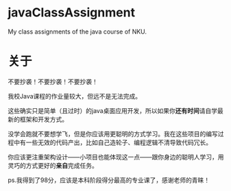 # javaClassAssignment
My class assignments of the java course of NKU.

# 关于

不要抄袭！不要抄袭！不要抄袭！

我校Java课程的作业量较大，但远不是无法完成。

这些确实只是简单（且过时）的java桌面应用开发，所以如果你**还有时间**请自学最新的框架和开发方式。

没学会跑就不要想学飞，但是你应该用更聪明的方式学习。我在这些项目的编写过程中有一些无效的代码产出，比如自己造轮子、编程逻辑不清导致代码冗长。

你应该更注重架构设计——小项目也能体现这一点——跟你身边的聪明人学习，用灵巧的方式更好的**亲自**完成任务。

ps.我得到了98分，应该是本科阶段得分最高的专业课了，感谢老师的青睐！
